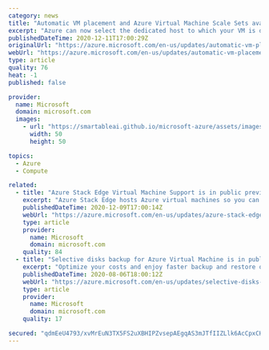 ```yaml
---
category: news
title: "Automatic VM placement and Azure Virtual Machine Scale Sets available on Dedicated Host"
excerpt: "Azure can now select the dedicated host to which your VM is deployed. Additionally, Azure Virtual Machine Scale Sets can be deployed in conjunction with Dedicated Hosts."
publishedDateTime: 2020-12-11T17:00:29Z
originalUrl: "https://azure.microsoft.com/en-us/updates/automatic-vm-placement-and-azure-virtual-machine-scale-sets-available-on-dedicated-host/"
webUrl: "https://azure.microsoft.com/en-us/updates/automatic-vm-placement-and-azure-virtual-machine-scale-sets-available-on-dedicated-host/"
type: article
quality: 76
heat: -1
published: false

provider:
  name: Microsoft
  domain: microsoft.com
  images:
    - url: "https://smartableai.github.io/microsoft-azure/assets/images/organizations/microsoft.com-50x50.jpg"
      width: 50
      height: 50

topics:
  - Azure
  - Compute

related:
  - title: "Azure Stack Edge Virtual Machine Support is in public preview"
    excerpt: "Azure Stack Edge hosts Azure virtual machines so you can run your VM based IoT, AI, and business applications on an Azure appliance at your location. "
    publishedDateTime: 2020-12-09T17:00:14Z
    webUrl: "https://azure.microsoft.com/en-us/updates/azure-stack-edge-virtual-machine-support/"
    type: article
    provider:
      name: Microsoft
      domain: microsoft.com
    quality: 84
  - title: "Selective disks backup for Azure Virtual Machine is in public preview"
    excerpt: "Optimize your costs and enjoy faster backup and restore operations by selectively backing up a subset of the data disks in a VM."
    publishedDateTime: 2020-08-06T18:00:12Z
    webUrl: "https://azure.microsoft.com/en-us/updates/selective-disks-backup-for-azure-virtual-machine-is-in-public-preview/"
    type: article
    provider:
      name: Microsoft
      domain: microsoft.com
    quality: 17

secured: "qdmEeU4793/xvMrEuN3TX5FS2uXBHIPZvsepAEgqAS3mJTfIIZLlk6AcCpxCHkrfvbj4SwQquxfv6Hg0YT31kEu8HbQZ5Z5NjlObn53WpDz7x0US6V0P/EMiHqBQRk/KztGq8/fh1G2UHRAEGi2+JrIiejzlb1Kli1niSUQMX2bwFnkyy/jcslVsojtdH+APLdMth/dinHqniTMLOOFk5dyYExsMn0CDP1B43sogDn62OwFd0sqF0ZF1K/+dtlofwf2njjUajHS5lr+5vJ1V7j+1I118xcC+uVn8nRzbXxJ7gBImx3biI6NvXPxHFW3K7N2/qAUOKoKAi35e9bIWySL4/IFVhyEixFmCCHwX6vQ=;hRzkYp0Q9KfToqveY3hjmg=="
---
```


